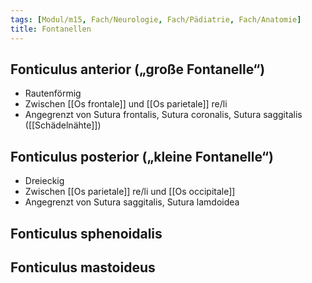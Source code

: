 ```yaml
---
tags: [Modul/m15, Fach/Neurologie, Fach/Pädiatrie, Fach/Anatomie]
title: Fontanellen
---
```

## Fonticulus anterior („große Fontanelle“)
- Rautenförmig
- Zwischen [[Os frontale]] und [[Os parietale]] re/li
- Angegrenzt von Sutura frontalis, Sutura coronalis, Sutura saggitalis ([[Schädelnähte]])
## Fonticulus posterior („kleine Fontanelle“)
- Dreieckig
- Zwischen [[Os parietale]] re/li und [[Os occipitale]]
- Angegrenzt von Sutura saggitalis, Sutura lamdoidea
## Fonticulus sphenoidalis
## Fonticulus mastoideus